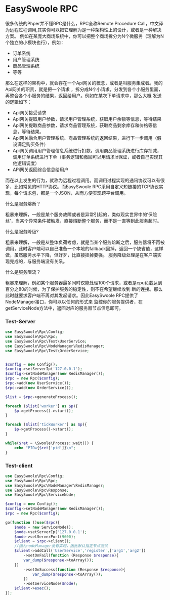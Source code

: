 # EasySwoole RPC
很多传统的Phper并不懂RPC是什么，RPC全称Remote Procedure Call，中文译为远程过程调用,其实你可以把它理解为是一种架构性上的设计，或者是一种解决方案。
例如在某庞大商场系统中，你可以把整个商场拆分为N个微服务（理解为N个独立的小模块也行），例如：
    
- 订单系统
- 用户管理系统
- 商品管理系统
- 等等 

那么在这样的架构中，就会存在一个Api网关的概念，或者是叫服务集成者。我的Api网关的职责，就是把一个请求
，拆分成N个小请求，分发到各个小服务里面，再整合各个小服务的结果，返回给用户。例如在某次下单请求中，那么大概
发送的逻辑如下：
- Api网关接受请求
- Api网关提取用户参数，请求用户管理系统，获取用户余额等信息，等待结果
- Api网关提取商品参数，请求商品管理系统，获取商品剩余库存和价格等信息，等待结果。
- Api网关融合用户管理系统、商品管理系统的返回结果，进行下一步调用（假设满足购买条件）
- Api网关调用用户管理信息系统进行扣款，调用商品管理系统进行库存扣减，调用订单系统进行下单（事务逻辑和撤回可以用请求id保证，或者自己实现其他逻辑调度）
- APi网关返回综合信息给用户

而在以上发生的行为，就称为远程过程调用。而调用过程实现的通讯协议可以有很多，比如常见的HTTP协议。而EasySwoole RPC采用自定义短链接的TCP协议实现，每个请求包，都是一个JSON，从而方便实现跨平台调用。

什么是服务熔断？
 
粗暴来理解，一般是某个服务故障或者是异常引起的，类似现实世界中的‘保险丝’，当某个异常条件被触发，直接熔断整个服务，而不是一直等到此服务超时。

什么是服务降级?

粗暴来理解，一般是从整体负荷考虑，就是当某个服务熔断之后，服务器将不再被调用，此时客户端可以自己准备一个本地的fallback回掉，返回一个缺省值，这样做，虽然服务水平下降，但好歹，比直接挂掉要强。
服务降级处理是在客户端实现完成的，与服务端没有关系。

什么是服务限流？

粗暴来理解，例如某个服务器最多同时仅能处理100个请求，或者是cpu负载达到百分之80的时候，为了保护服务的稳定性，则不在希望继续收到
新的连接。那么此时就要求客户端不再对其发起请求。因此EasySwoole RPC提供了NodeManager接口，你可以以任何的形式来
监控你的服务提供者，在getServiceNode方法中，返回对应的服务器节点信息即可。  

### Test-Server
```php
use EasySwoole\Rpc\Config;
use EasySwoole\Rpc\Rpc;
use EasySwoole\Rpc\Test\UserService;
use EasySwoole\Rpc\NodeManager\RedisManager;
use EasySwoole\Rpc\Test\OrderService;


$config = new Config();
$config->setServerIp('127.0.0.1');
$config->setNodeManager(new RedisManager());
$rpc = new Rpc($config);
$rpc->add(new UserService());
$rpc->add(new OrderService());

$list = $rpc->generateProcess();

foreach ($list['worker'] as $p){
    $p->getProcess()->start();
}

foreach ($list['tickWorker'] as $p){
    $p->getProcess()->start();
}

while($ret = \Swoole\Process::wait()) {
    echo "PID={$ret['pid']}\n";
}

```

### Test-client
```php
use EasySwoole\Rpc\Config;
use EasySwoole\Rpc\Rpc;
use EasySwoole\Rpc\NodeManager\RedisManager;
use EasySwoole\Rpc\Response;
use EasySwoole\Rpc\ServiceNode;

$config = new Config();
$config->setNodeManager(new RedisManager());
$rpc = new Rpc($config);

go(function ()use($rpc){
    $node = new ServiceNode();
    $node->setServerIp('127.0.0.1');
    $node->setServerPort(9600);
    $client = $rpc->client();
    //因为nodeManager没有实现，因此默认指定节点测试
    $client->addCall('UserService','register',['arg1','arg2'])
        ->setOnFail(function (Response $response){
        var_dump($response->toArray());
    })
        ->setOnSuccess(function (Response $response){
            var_dump($response->toArray());
        })
        ->setServiceNode($node);
    $client->exec();
});
```